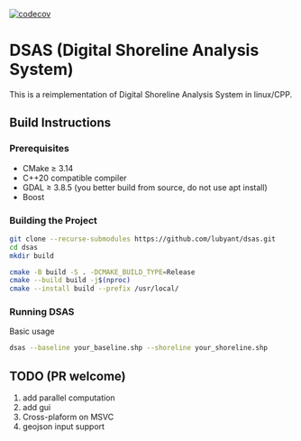 [![codecov](https://codecov.io/gh/USERNAME/REPO/branch/main/graph/badge.svg)](https://codecov.io/gh/lubyant/DSAS)

# DSAS (Digital Shoreline Analysis System)
This is a reimplementation of Digital Shoreline Analysis System in linux/CPP.

## Build Instructions

### Prerequisites

- CMake ≥ 3.14
- C++20 compatible compiler
- GDAL ≥ 3.8.5 (you better build from source, do not use apt install)
- Boost

### Building the Project

```bash
git clone --recurse-submodules https://github.com/lubyant/dsas.git
cd dsas
mkdir build

cmake -B build -S . -DCMAKE_BUILD_TYPE=Release
cmake --build build -j$(nproc)
cmake --install build --prefix /usr/local/
```

### Running DSAS

Basic usage
```bash
dsas --baseline your_baseline.shp --shoreline your_shoreline.shp
```

## TODO (PR welcome)
1. add parallel computation
2. add gui
3. Cross-plaform on MSVC
4. geojson input support

